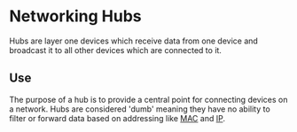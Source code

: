 # Networking Hubs
Hubs are layer one devices which receive data from one device and broadcast it to all other devices which are connected to it. 
## Use
The purpose of a hub is to provide a central point for connecting devices on a network. Hubs are considered 'dumb' meaning they have no ability to filter or forward data based on addressing like [MAC](../2-datalink/MAC-addresses.md) and [IP](../3-network/IP-addresses.md).
